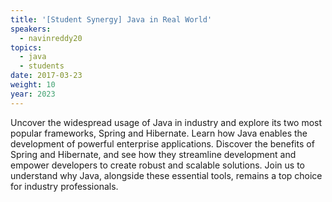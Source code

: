 ```yaml
---
title: '[Student Synergy] Java in Real World'
speakers:
  - navinreddy20
topics:
  - java
  - students
date: 2017-03-23
weight: 10
year: 2023
---
```


Uncover the widespread usage of Java in industry and explore its two most popular frameworks, Spring and Hibernate. Learn how Java enables the development of powerful enterprise applications. Discover the benefits of Spring and Hibernate, and see how they streamline development and empower developers to create robust and scalable solutions. Join us to understand why Java, alongside these essential tools, remains a top choice for industry professionals.